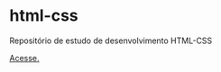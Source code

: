 # html-css
 Repositório de estudo de desenvolvimento HTML-CSS
 <p><a href="https://reuelsilva.github.io/html-css/" target="_self">Acesse.</a></p>
